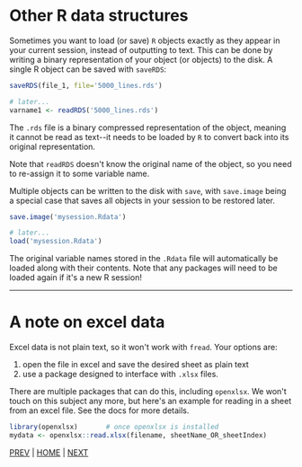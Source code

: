 # Other R data structures

Sometimes you want to load (or save) `R` objects exactly as they
appear in your current session, instead of outputting to text.
This can be done by writing a binary representation of your object
(or objects) to the disk. A single R object can be saved with `saveRDS`:

```R
saveRDS(file_1, file='5000_lines.rds')

# later...
varname1 <- readRDS('5000_lines.rds')
```
The `.rds` file is a binary compressed representation of the object,
 meaning it cannot be read as text--it needs to be loaded by `R` to
 convert back into its original representation.

Note that `readRDS` doesn't know the original name of the object, so
you need to re-assign it to some variable name. 

Multiple objects can be written to the disk with `save`, with
`save.image` being a special case that saves  all objects in your
session to be restored later.

```R
save.image('mysession.Rdata')

# later...
load('mysession.Rdata')
```
The original variable names stored in the `.Rdata` file will
automatically be loaded along with their contents. Note that any
packages will need to be loaded again if it's a new R session!

---

# A note on excel data

Excel data is not plain text, so it won't work with `fread`. Your
options are:
1. open the file in excel and save the desired sheet as plain text
2. use a package designed to interface with `.xlsx` files.

There are multiple packages that can do this, including `openxlsx`.
We won't touch on this subject any more, but here's an example for
reading in a sheet from an excel file. See the docs for more details.

```R
library(openxlsx)       # once openxlsx is installed
mydata <- openxlsx::read.xlsx(filename, sheetName_OR_sheetIndex)
```

[PREV](A.md) | [HOME](/README.md) | [NEXT](/02_filtering_data/README.md)
